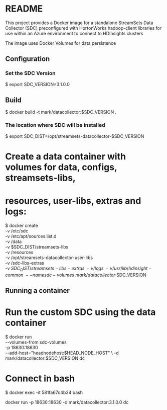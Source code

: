 # README

This project provides a Docker image for a standalone StreamSets Data Collector (SDC)
preconfigured with  HortonWorks hadoop-client libraries for use within an Azure 
environment to connect to HDInsights clusters

The image uses Docker Volumes for data persistence

## Configuration

### Set the SDC Version
$ export SDC_VERSION=3.1.0.0



## Build
$ docker build -t mark/datacollector:$SDC_VERSION .

### The location where SDC will be installed
$ export SDC_DIST=/opt/streamsets-datacollector-$SDC_VERSION


# Create a data container with volumes for data, configs, streamsets-libs, 
# resources, user-libs, extras and logs:



$ docker create \
 -v /etc/sdc \
 -v /etc/apt/sources.list.d \
 -v /data \
 -v $SDC_DIST/streamsets-libs \
 -v /resources \
 -v /opt/streamsets-datacollector-user-libs \
 -v /sdc-libs-extras \
 -v $SDC_DIST/streamsets-libs-extras \
 -v /logs \
 -v /usr/lib/hdinsight-common \
 --name sdc-volumes \
 mark/datacollector:$SDC_VERSION



## Running a container
# Run the custom SDC using the data container
$ docker run \
 --volumes-from sdc-volumes \
 -p 18630:18630  \
 --add-host="headnodehost:$HEAD_NODE_HOST" \
 -d mark/datacollector:$SDC_VERSION dc 
 
 
 
# Connect in bash 
$ docker exec -it 581fa67c4b34 bash

docker run  -p 18630:18630 -d mark/datacollector:3.1.0.0 dc 

